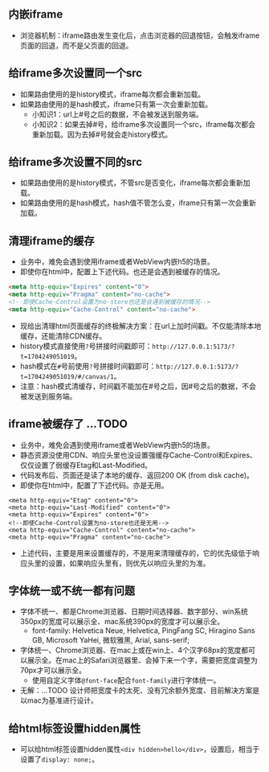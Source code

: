 ## 内嵌iframe
* 浏览器机制：iframe路由发生变化后，点击浏览器的回退按钮，会触发iframe页面的回退，而不是父页面的回退。

## 给iframe多次设置同一个src
* 如果路由使用的是history模式，iframe每次都会重新加载。
* 如果路由使用的是hash模式，iframe只有第一次会重新加载。
  - 小知识1：url上#号之后的数据，不会被发送到服务端。
  - 小知识2：如果去掉#号，给iframe多次设置同一个src，iframe每次都会重新加载。因为去掉#号就会走history模式。

## 给iframe多次设置不同的src
* 如果路由使用的是history模式，不管src是否变化，iframe每次都会重新加载。
* 如果路由使用的是hash模式，hash值不管怎么变，iframe只有第一次会重新加载。

## 清理iframe的缓存
* 业务中，难免会遇到使用iframe或者WebView内嵌h5的场景。
* 即使你在html中，配置上下述代码。也还是会遇到被缓存的情况。
```html
<meta http-equiv="Expires" content="0">
<meta http-equiv="Pragma" content="no-cache">
<!--即使Cache-Control设置为no-store也还是会遇到被缓存的情况-->
<meta http-equiv="Cache-Control" content="no-cache">
```
* 现给出清理html页面缓存的终极解决方案：在url上加时间戳。不仅能清除本地缓存，还能清除CDN缓存。
* history模式直接使用`?`号拼接时间戳即可：`http://127.0.0.1:5173/?t=1704249051019`。
* hash模式在`#`号前使用`?`号拼接时间戳即可：`http://127.0.0.1:5173/?t=1704249051019/#/canvas/1`。
* 注意：hash模式清缓存，时间戳不能加在#号之后，因#号之后的数据，不会被发送到服务端。

## iframe被缓存了 ...TODO
* 业务中，难免会遇到使用iframe或者WebView内嵌h5的场景。
* 静态资源没使用CDN、响应头里也没设置强缓存Cache-Control和Expires、仅仅设置了弱缓存Etag和Last-Modified。
* 代码发布后、页面还是读了本地的缓存、返回200 OK (from disk cache)。
* 即使你在html中，配置了下述代码。亦是无用。
```
<meta http-equiv="Etag" content="0">
<meta http-equiv="Last-Modified" content="0">
<meta http-equiv="Expires" content="0">
<!--即使Cache-Control设置为no-store也还是无用-->
<meta http-equiv="Cache-Control" content="no-cache">
<meta http-equiv="Pragma" content="no-cache">
```
* 上述代码，主要是用来设置缓存的，不是用来清理缓存的，它的优先级低于响应头里的设置，如果响应头里有，则优先以响应头里的为准。

## 字体统一或不统一都有问题
* 字体不统一、都是Chrome浏览器、日期时间选择器、数字部分、win系统350px的宽度可以展示全、mac系统390px的宽度才可以展示全。
  - font-family: Helvetica Neue, Helvetica, PingFang SC, Hiragino Sans GB, Microsoft YaHei, 微软雅黑, Arial, sans-serif;
* 字体统一、Chrome浏览器、在mac上或在win上、4个汉字68px的宽度都可以展示全。在mac上的Safari浏览器里、会掉下来一个字，需要把宽度调整为70px才可以展示全。
  - 使用自定义字体`@font-face`配合`font-family`进行字体统一。
* 无解：...TODO 设计师把宽度卡的太死、没有冗余额外宽度、目前解决方案是以mac为基准进行设计。

## 给html标签设置hidden属性
* 可以给html标签设置hidden属性`<div hidden>hello</div>`，设置后，相当于设置了`display: none;`。
